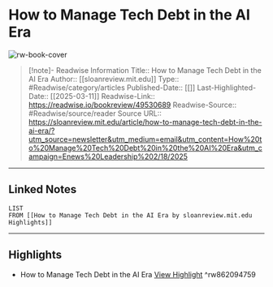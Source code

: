 # How to Manage Tech Debt in the AI Era

![rw-book-cover](https://readwise-assets.s3.amazonaws.com/media/uploaded_book_covers/profile_174804/Schelfaut-2400x1260-1-1200x630.jpg)
<br>
>[!note]- Readwise Information
>Title:: How to Manage Tech Debt in the AI Era
>Author:: [[sloanreview.mit.edu]]
>Type:: #Readwise/category/articles
>Published-Date:: [[]]
>Last-Highlighted-Date:: [[2025-03-11]]
>Readwise-Link:: https://readwise.io/bookreview/49530689
>Readwise-Source:: #Readwise/source/reader
>Source URL:: https://sloanreview.mit.edu/article/how-to-manage-tech-debt-in-the-ai-era/?utm_source=newsletter&utm_medium=email&utm_content=How%20to%20Manage%20Tech%20Debt%20in%20the%20AI%20Era&utm_campaign=Enews%20Leadership%202/18/2025
--- 

## Linked Notes
```dataview
LIST
FROM [[How to Manage Tech Debt in the AI Era by sloanreview.mit.edu Highlights]]
```

---

## Highlights
- How to Manage Tech Debt in the AI Era [View Highlight](https://readwise.io/open/862094759) ^rw862094759
